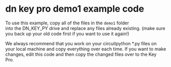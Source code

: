 # dn key pro demo1 example code

To use this example, copy all of the files in the  `demo1` folder  
into the DN_KEY_PY drive and replace any files already existing.
(make sure you back up your old code first if you want to use it again!)

We always recommend that you work on your circuitpython *.py files on your
local machine and copy everything over each time. If you want to make changes, 
edit this code and then copy the changed files over to the Key Pro.